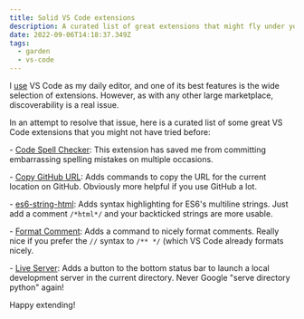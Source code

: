```yaml
---
title: Solid VS Code extensions
description: A curated list of great extensions that might fly under your radar
date: 2022-09-06T14:18:37.349Z
tags:
  - garden
  - vs-code
---
```

I﻿ [use](/uses) VS Code as my daily editor, and one of its best features is the wide selection of extensions. However, as with any other large marketplace, discoverability is a real issue.

I﻿n an attempt to resolve that issue, here is a curated list of some great VS Code extensions that you might not have tried before:

-﻿ [Code Spell Checker](https://marketplace.visualstudio.com/items?itemName=streetsidesoftware.code-spell-checker): This extension has saved me from committing embarrassing spelling mistakes on multiple occasions.

-﻿ [Copy GitHub URL](https://marketplace.visualstudio.com/items?itemName=mattlott.copy-github-url): Adds commands to copy the URL for the current location on GitHub. Obviously more helpful if you use GitHub a lot.

-﻿ [es6-string-html](https://marketplace.visualstudio.com/items?itemName=Tobermory.es6-string-html): Adds syntax highlighting for ES6's multiline strings. Just add a comment `/*html*/` and your backticked strings are more usable.

-﻿ [Format Comment](https://marketplace.visualstudio.com/items?itemName=rodrigocfd.format-comment): Adds a command to nicely format comments. Really nice if you prefer the `//` syntax to `/** */` (which VS Code already formats nicely.

-﻿ [Live Server](https://marketplace.visualstudio.com/items?itemName=ritwickdey.LiveServer): Adds a button to the bottom status bar to launch a local development server in the current directory. Never Google "serve directory python" again!

H﻿appy extending!